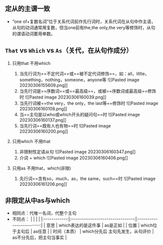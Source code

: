 ## 定从的主谓一致
- “one of+复数名词”位于关系代词前作先行词时，关系代词在从句中作主语，从句的动词通常用复数，但当one前有the,the only,the very等修饰时，从句的谓语动词要用单数。




## `That`  vs  `Which`  vs  `As`（关代，在从句作成分）
1. 只用that 不用which
	1. 当先行词为==不定代词==或==被不定代词修饰==，如：all，little，something，nothing，someone，anyone等
	![[Pasted image 20230306155609.png]]
	2. 当先行词是==序数词==或==最高级==，或被==序数词或最高级==修饰时
	![[Pasted image 20230306160039.png]]
	3. 当先行词被==the very，the only，the last等==修饰时
	![[Pasted image 20230306160108.png]]
	4. 当==主句是以who或which开头的疑问句==时
	![[Pasted image 20230306160137.png]]
	5. 当先行词==既有人也有物==时
	![[Pasted image 20230306160200.png]]

2. 只用which 不用that
	1. 非限制性定语从句
	![[Pasted image 20230306160347.png]]
	2. 介词 + which
	![[Pasted image 20230306160406.png]]
	
3. 只用as 不用that，which(非限)
	1. 先行词==含有so，much，as，the same，such==时
	![[Pasted image 20230306161206.png]]
## 非限定从中as与which
- 相同点：代唯一名词，代整个主句
- 不同点：
|              |                                  |                          |
|:------------:|:--------------------------------:|:------------------------:|
|     意思     |       which表达的是这件事        |         as是正如         |
|     位置     |         which位于主句后          |          as任意          |
| 时间（本质） | which分先后 主句先发生，从句评价 | as不分先后，把主句当事实 |

